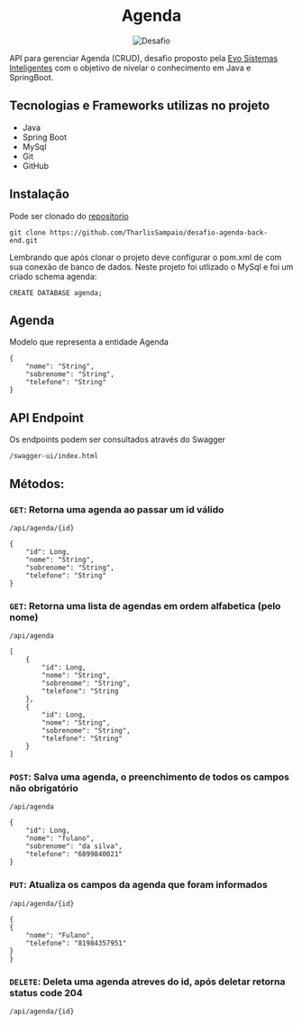 <h1 align="center">
  Agenda
</h1>

<p align="center">
 <img src="https://img.shields.io/static/v1?label=Tipo&message=Desafio&color=8257E5&labelColor=000000" alt="Desafio" />
</p>

API para gerenciar Agenda (CRUD), desafio proposto pela [Evo Sistemas Inteligentes](https://evosistemasinteligentes.com.br/) com o objetivo de nivelar o conhecimento em Java e SpringBoot.

<h2 align="left">Tecnologias e Frameworks utilizas no projeto</h2>

* Java
* Spring Boot
* MySql
* Git
* GitHub

###

## Instalação

Pode ser clonado do [repositorio](https://github.com/TharlisSampaio/desafio-agenda-back-end)

```
git clone https://github.com/TharlisSampaio/desafio-agenda-back-end.git
```

Lembrando que após clonar o projeto deve configurar o pom.xml de com sua conexão de banco de dados. Neste projeto foi utlizado o MySql e foi um criado schema agenda:

```
CREATE DATABASE agenda;
```

## Agenda

Modelo que representa a entidade Agenda

```
{
    "nome": "String",
    "sobrenome": "String",
    "telefone": "String"
}
```

## API Endpoint
Os endpoints podem ser consultados através do Swagger
```
/swagger-ui/index.html
```
## Métodos:

### `GET`: Retorna uma agenda ao passar um id válido

```
/api/agenda/{id}
```

```
{
    "id": Long,
    "nome": "String",
    "sobrenome": "String",
    "telefone": "String"
}
```

### `GET`: Retorna uma lista de agendas em ordem alfabetica (pelo nome)
```
/api/agenda
```

```
[
    {
        "id": Long,
        "nome": "String",
        "sobrenome": "String",
        "telefone": "String
    },
    {
        "id": Long,
        "nome": "String",
        "sobrenome": "String",
        "telefone": "String"
    }
]
```

### `POST`: Salva uma agenda, o preenchimento de todos os campos não obrigatório
```
/api/agenda
```

```
{
    "id": Long,
    "nome": "fulano",
    "sobrenome": "da silva",
    "telefone": "6899840021"
}
```

### `PUT`: Atualiza os campos da agenda que foram informados
```
/api/agenda/{id}
```
```
{
{
    "nome": "Fulano",
    "telefone": "81984357951"
}
}
```

### `DELETE`: Deleta uma agenda atreves do id, após deletar retorna status code 204
```
/api/agenda/{id}
